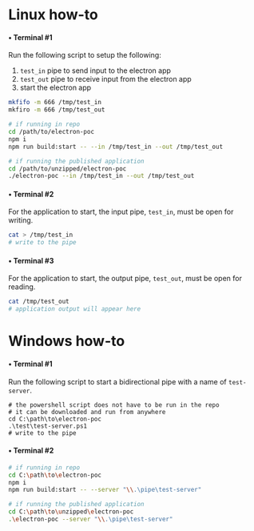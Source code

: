 # Linux how-to

#### &bullet; Terminal #1

Run the following script to setup the following:
1. `test_in` pipe to send input to the electron app
2. `test_out` pipe to receive input from the electron app
3. start the electron app

```bash
mkfifo -m 666 /tmp/test_in
mkfiro -m 666 /tmp/test_out

# if running in repo
cd /path/to/electron-poc
npm i
npm run build:start -- --in /tmp/test_in --out /tmp/test_out

# if running the published application
cd /path/to/unzipped/electron-poc
./electron-poc --in /tmp/test_in --out /tmp/test_out
```

#### &bullet; Terminal #2

For the application to start, the input pipe, `test_in`, must be open for writing.

```bash
cat > /tmp/test_in
# write to the pipe
```

#### &bullet; Terminal #3

For the application to start, the output pipe, `test_out`, must be open for reading.

```bash
cat /tmp/test_out
# application output will appear here
```

# Windows how-to

#### &bullet; Terminal #1

Run the following script to start a bidirectional pipe with a name of `test-server`.

```pwsh
# the powershell script does not have to be run in the repo
# it can be downloaded and run from anywhere
cd C:\path\to\electron-poc
.\test\test-server.ps1
# write to the pipe
```

#### &bullet; Terminal #2
```bash
# if running in repo
cd C:\path\to\electron-poc
npm i
npm run build:start -- --server "\\.\pipe\test-server"

# if running the published application
cd C:\path\to\unzipped\electron-poc
.\electron-poc --server "\\.\pipe\test-server"
```
